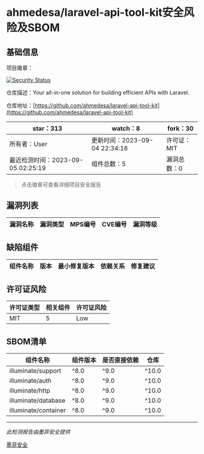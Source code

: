 # ahmedesa/laravel-api-tool-kit安全风险及SBOM

## 基础信息

项目徽章：

[![Security Status](https://www.murphysec.com/platform3/v31/badge/1698764039923744768.svg)](https://www.murphysec.com/console/report/1695503220242542592/1698764039923744768)

仓库描述：Your all-in-one solution for building efficient APIs with Laravel.

仓库地址：[https://github.com/ahmedesa/laravel-api-tool-kit](https://github.com/ahmedesa/laravel-api-tool-kit)

| star：313 | watch：8 | fork：30 |
| ----------- | -------------- | ------------ |
| 所有者：User | 更新时间：2023-09-04 22:34:16 | 许可证：MIT |
| 最近检测时间：2023-09-05 02:25:19 | 组件总数：5 | 漏洞总数：0 |

> 点击徽章可查看详细项目安全报告



## 漏洞列表

| 漏洞名称 | 漏洞类型 | MPS编号 | CVE编号 | 漏洞等级 |
| ------- | ------ | ------- | ------ | ----- |





## 缺陷组件

| 组件名称 | 版本 | 最小修复版本 | 依赖关系 | 修复建议 |
| -------- | ---- | ------------ | -------- | -------- |





## 许可证风险

| 许可证类型 | 相关组件 | 许可证风险 |
| ---------- | -------- | ---------- |
|MIT|5|Low|




## SBOM清单

| 组件名称 | 组件版本 | 是否直接依赖 | 仓库 |
| -------- | -------- | ------------ | ---- |
|illuminate/support|^8.0|^9.0|^10.0|间接依赖|composer|
|illuminate/auth|^8.0|^9.0|^10.0|间接依赖|composer|
|illuminate/http|^8.0|^9.0|^10.0|间接依赖|composer|
|illuminate/database|^8.0|^9.0|^10.0|间接依赖|composer|
|illuminate/container|^8.0|^9.0|^10.0|间接依赖|composer|


------

*此检测报告由墨菲安全提供*

[墨菲安全](www.murphysec.com)